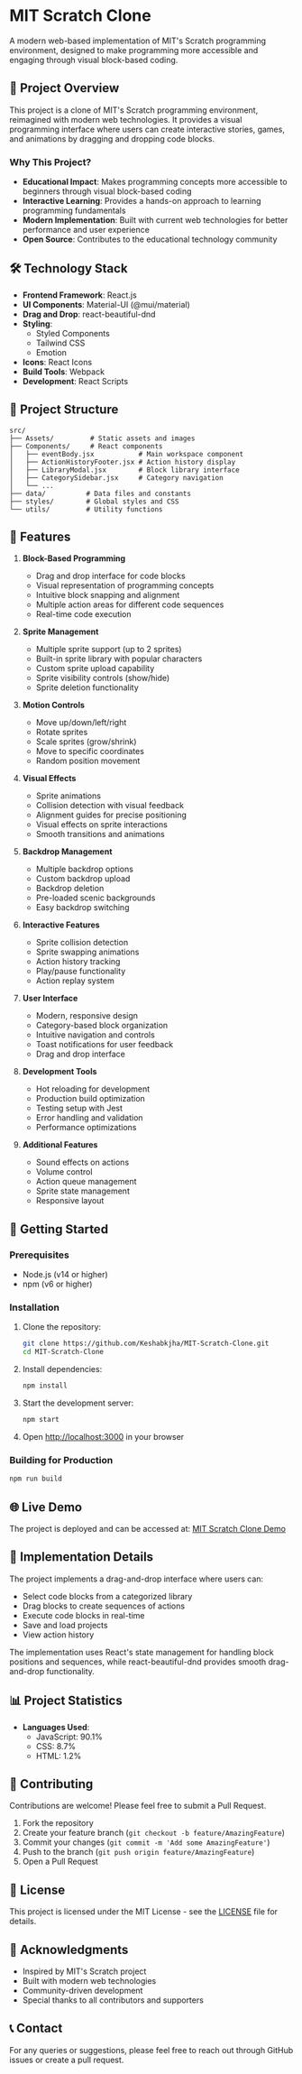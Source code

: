 # MIT Scratch Clone

A modern web-based implementation of MIT's Scratch programming environment, designed to make programming more accessible and engaging through visual block-based coding.

## 🎯 Project Overview

This project is a clone of MIT's Scratch programming environment, reimagined with modern web technologies. It provides a visual programming interface where users can create interactive stories, games, and animations by dragging and dropping code blocks.

### Why This Project?

- **Educational Impact**: Makes programming concepts more accessible to beginners through visual block-based coding
- **Interactive Learning**: Provides a hands-on approach to learning programming fundamentals
- **Modern Implementation**: Built with current web technologies for better performance and user experience
- **Open Source**: Contributes to the educational technology community

## 🛠️ Technology Stack

- **Frontend Framework**: React.js
- **UI Components**: Material-UI (@mui/material)
- **Drag and Drop**: react-beautiful-dnd
- **Styling**: 
  - Styled Components
  - Tailwind CSS
  - Emotion
- **Icons**: React Icons
- **Build Tools**: Webpack
- **Development**: React Scripts

## 📁 Project Structure

```
src/
├── Assets/         # Static assets and images
├── Components/     # React components
│   ├── eventBody.jsx           # Main workspace component
│   ├── ActionHistoryFooter.jsx # Action history display
│   ├── LibraryModal.jsx        # Block library interface
│   ├── CategorySidebar.jsx     # Category navigation
│   └── ...
├── data/          # Data files and constants
├── styles/        # Global styles and CSS
└── utils/         # Utility functions
```

## 🚀 Features

1. **Block-Based Programming**
   - Drag and drop interface for code blocks
   - Visual representation of programming concepts
   - Intuitive block snapping and alignment
   - Multiple action areas for different code sequences
   - Real-time code execution

2. **Sprite Management**
   - Multiple sprite support (up to 2 sprites)
   - Built-in sprite library with popular characters
   - Custom sprite upload capability
   - Sprite visibility controls (show/hide)
   - Sprite deletion functionality

3. **Motion Controls**
   - Move up/down/left/right
   - Rotate sprites
   - Scale sprites (grow/shrink)
   - Move to specific coordinates
   - Random position movement

4. **Visual Effects**
   - Sprite animations
   - Collision detection with visual feedback
   - Alignment guides for precise positioning
   - Visual effects on sprite interactions
   - Smooth transitions and animations

5. **Backdrop Management**
   - Multiple backdrop options
   - Custom backdrop upload
   - Backdrop deletion
   - Pre-loaded scenic backgrounds
   - Easy backdrop switching

6. **Interactive Features**
   - Sprite collision detection
   - Sprite swapping animations
   - Action history tracking
   - Play/pause functionality
   - Action replay system

7. **User Interface**
   - Modern, responsive design
   - Category-based block organization
   - Intuitive navigation and controls
   - Toast notifications for user feedback
   - Drag and drop interface

8. **Development Tools**
   - Hot reloading for development
   - Production build optimization
   - Testing setup with Jest
   - Error handling and validation
   - Performance optimizations

9. **Additional Features**
   - Sound effects on actions
   - Volume control
   - Action queue management
   - Sprite state management
   - Responsive layout

## 🏁 Getting Started

### Prerequisites

- Node.js (v14 or higher)
- npm (v6 or higher)

### Installation

1. Clone the repository:
   ```bash
   git clone https://github.com/Keshabkjha/MIT-Scratch-Clone.git
   cd MIT-Scratch-Clone
   ```

2. Install dependencies:
   ```bash
   npm install
   ```

3. Start the development server:
   ```bash
   npm start
   ```

4. Open [http://localhost:3000](http://localhost:3000) in your browser

### Building for Production

```bash
npm run build
```

## 🌐 Live Demo

The project is deployed and can be accessed at: [MIT Scratch Clone Demo](https://mit-scratch-clone-keshab-kumars-projects.vercel.app/)

## 🎨 Implementation Details

The project implements a drag-and-drop interface where users can:
- Select code blocks from a categorized library
- Drag blocks to create sequences of actions
- Execute code blocks in real-time
- Save and load projects
- View action history

The implementation uses React's state management for handling block positions and sequences, while react-beautiful-dnd provides smooth drag-and-drop functionality.

## 📊 Project Statistics

- **Languages Used**:
  - JavaScript: 90.1%
  - CSS: 8.7%
  - HTML: 1.2%

## 🤝 Contributing

Contributions are welcome! Please feel free to submit a Pull Request.

1. Fork the repository
2. Create your feature branch (`git checkout -b feature/AmazingFeature`)
3. Commit your changes (`git commit -m 'Add some AmazingFeature'`)
4. Push to the branch (`git push origin feature/AmazingFeature`)
5. Open a Pull Request

## 📝 License

This project is licensed under the MIT License - see the [LICENSE](LICENSE) file for details.

## 🙏 Acknowledgments

- Inspired by MIT's Scratch project
- Built with modern web technologies
- Community-driven development
- Special thanks to all contributors and supporters

## 📞 Contact

For any queries or suggestions, please feel free to reach out through GitHub issues or create a pull request.
